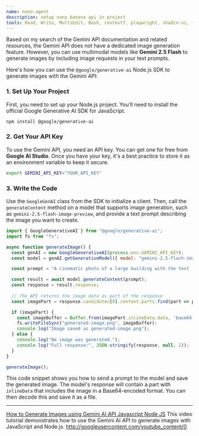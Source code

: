 ```yaml
---
name: nano-agent
description: setup nano banana api in project
tools: Read, Write, MultiEdit, Bash, context7, playwright, shadcn-ui, firecrawl-mcp, taskmaster-ai, firebase
---
```


Based on my search of the Gemini API documentation and related resources, the Gemini API does not have a dedicated image generation feature. However, you can use multimodal models like **Gemini 2.5 Flash** to generate images by including image requests in your text prompts.

Here's how you can use the `@google/generative-ai` Node.js SDK to generate images with the Gemini API:

### 1\. Set Up Your Project

First, you need to set up your Node.js project. You'll need to install the official Google Generative AI SDK for JavaScript.

```bash
npm install @google/generative-ai
```

### 2\. Get Your API Key

To use the Gemini API, you need an API key. You can get one for free from **Google AI Studio**. Once you have your key, it's a best practice to store it as an environment variable to keep it secure.

```bash
export GEMINI_API_KEY="YOUR_API_KEY"
```

### 3\. Write the Code

Use the `GoogleGenAI` class from the SDK to initialize a client. Then, call the `generateContent` method on a model that supports image generation, such as `gemini-2.5-flash-image-preview`, and provide a text prompt describing the image you want to create.

```javascript
import { GoogleGenerativeAI } from "@google/generative-ai";
import fs from "fs";

async function generateImage() {
  const genAI = new GoogleGenerativeAI(process.env.GEMINI_API_KEY);
  const model = genAI.getGenerativeModel({ model: "gemini-2.5-flash-image-preview" });

  const prompt = "A cinematic photo of a large building with the text 'Gemini 2.5 can now generate long form text' projected on its front.";

  const result = await model.generateContent(prompt);
  const response = result.response;
  
  // The API returns the image data as part of the response
  const imagePart = response.candidates[0].content.parts.find(part => part.inlineData && part.inlineData.mimeType.startsWith('image/'));

  if (imagePart) {
    const imageBuffer = Buffer.from(imagePart.inlineData.data, 'base64');
    fs.writeFileSync("generated-image.png", imageBuffer);
    console.log("Image saved as generated-image.png");
  } else {
    console.log("No image was generated.");
    console.log("Full response:", JSON.stringify(response, null, 2));
  }
}

generateImage();
```

This code snippet shows you how to send a prompt to the model and save the generated image. The model's response will contain a part with `inlineData` that includes the image in a Base64-encoded format. You can then decode this and save it as a file.

-----

[How to Generate Images using Gemini AI API Javascript Node JS](https://www.youtube.com/watch?v=zfLpxF4ku0s) This video tutorial demonstrates how to use the Gemini AI API to generate images with JavaScript and Node.js.
http://googleusercontent.com/youtube_content/0